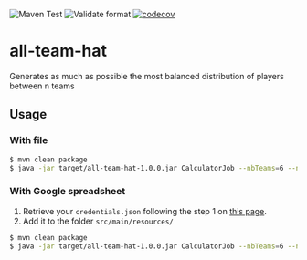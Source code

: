 ![Maven Test](https://github.com/julien-gm/all-team-hat/workflows/Maven%20Test/badge.svg?branch=master)
![Validate format](https://github.com/julien-gm/all-team-hat/workflows/Maven%20Test/badge.svg?branch=master)
[![codecov](https://codecov.io/gh/julien-gm/all-team-hat/branch/master/graph/badge.svg)](https://codecov.io/gh/julien-gm/all-team-hat)

# all-team-hat
Generates as much as possible the most balanced distribution of players between n teams

## Usage


### With file

```bash
$ mvn clean package
$ java -jar target/all-team-hat-1.0.0.jar CalculatorJob --nbTeams=6 --nbRuns=20 -file my_file.csv
```

### With Google spreadsheet

1. Retrieve your `credentials.json` following the step 1 on [this page](https://developers.google.com/sheets/api/quickstart/java).
2. Add it to the folder `src/main/resources/`

```bash
$ mvn clean package
$ java -jar target/all-team-hat-1.0.0.jar CalculatorJob --nbTeams=6 --nbRuns=20 -sheet my_sheet_id
```
